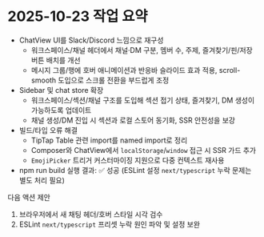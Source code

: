 # 2025-10-23 작업 요약

- ChatView UI를 Slack/Discord 느낌으로 재구성  
  - 워크스페이스/채널 헤더에서 채널·DM 구분, 멤버 수, 주제, 즐겨찾기/핀/저장 버튼 배치를 개선  
  - 메시지 그룹/행에 호버 애니메이션과 반응바 슬라이드 효과 적용, scroll-smooth 도입으로 스크롤 전환을 부드럽게 조정
- Sidebar 및 chat store 확장  
  - 워크스페이스/섹션/채널 구조를 도입해 섹션 접기 상태, 즐겨찾기, DM 생성이 가능하도록 업데이트  
  - 채널 생성/DM 진입 시 섹션과 로컬 스토어 동기화, SSR 안전성을 보강
- 빌드/타입 오류 해결  
  - TipTap Table 관련 import를 named import로 정리  
  - Composer와 ChatView에서 `localStorage`/`window` 접근 시 SSR 가드 추가  
  - `EmojiPicker` 트리거 커스터마이징 지원으로 다중 컨텍스트 재사용
- npm run build 실행 결과: ✅ 성공 (ESLint 설정 `next/typescript` 누락 문제는 별도 처리 필요)

다음 액션 제안
1. 브라우저에서 새 채팅 헤더/호버 스타일 시각 검수
2. ESLint `next/typescript` 프리셋 누락 원인 파악 및 설정 보완
